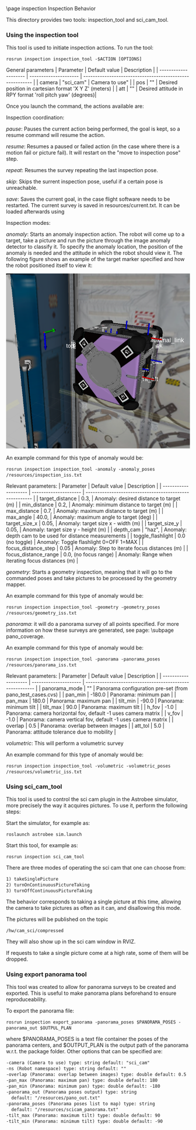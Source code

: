 \page inspection Inspection Behavior

This directory provides two tools: inspection_tool and sci_cam_tool.

### Using the inspection tool


This tool is used to initiate inspection actions. To run the tool:
	
	rosrun inspection inspection_tool -$ACTION [OPTIONS]

General parameters
| Parameter            | Default value         | Description                                              |
| -------------------- | --------------------- | -------------------------------------------------------- |
| camera               | "sci_cam"             | Camera to use"                                           |
| pos                  | ""                    | Desired position in cartesian format 'X Y Z' (meters)    |
| att                  | ""                    | Desired attitude in RPY format 'roll pitch yaw' (degrees)|

Once you launch the command, the actions available are:

Inspection coordination:

*pause*: Pauses the current action being performed, the goal is kept, so a resume command will resume the action.

*resume*: Resumes a paused or failed action (in the case where there is a motion fail or picture fail). It will restart on the "move to inspection pose" step. 

*repeat*: Resumes the survey repeating the last inspection pose.

*skip*: Skips the surrent inspection pose, useful if a certain pose is unreachable.


*save*: Saves the current goal, in the case flight software needs to be restarted. The current survey is saved in resources/current.txt. It can be loaded afterwards using 


Inspection modes:


*anomaly*: Starts an anomaly inspection action. The robot will come up to a target, take a picture and run the picture through the image anomaly detector to classify it. To specify the anomaly location, the position of the anomaly is needed and the attitude in which the robot should view it. The following figure shows an example of the target marker specified and how the robot positioned itself to view it:

![Target reference frame](/doc/images/ref_frame_anomaly.png)

An example command for this type of anomaly would be:

    rosrun inspection inspection_tool -anomaly -anomaly_poses /resources/inspection_iss.txt

Relevant parameters:
| Parameter            | Default value         | Description                                             |
| -------------------- | --------------------- | ------------------------------------------------------- |
| target_distance      | 0.3,                  | Anomaly: desired distance to target (m)                 |
| min_distance         | 0.2,                  | Anomaly: minimum distance to target (m)                 |
| max_distance         | 0.7,                  | Anomaly: maximum distance to target (m)                 |
| max_angle            | 40.0,                 | Anomaly: maximum angle to target (deg)                  |
| target_size_x        | 0.05,                 | Anomaly: target size x - width (m)                      |
| target_size_y        | 0.05,                 | Anomaly: target size y - height (m)                     |
| depth_cam            | "haz",                | Anomaly: depth cam to be used for distance measurements |
| toggle_flashlight    | 0.0 (no toggle)       | Anomaly: Toggle flashlight 0=OFF 1=MAX                  |
| focus_distance_step  | 0.05                  | Anomaly: Step to iterate focus distances (m)            |
| focus_distance_range | 0.0, (no focus range) | Anomaly: Range when iterating focus distances (m)       |



*geometry*: Starts a geometry inspection, meaning that it will go to the commanded poses and take pictures to be processed by the geometry mapper.

An example command for this type of anomaly would be:

    rosrun inspection inspection_tool -geometry -geometry_poses /resources/geometry_iss.txt


*panorama*: it will do a panorama survey of all points specified. For more information on how these surveys are generated, see page: \subpage pano_coverage.

An example command for this type of anomaly would be:

    rosrun inspection inspection_tool -panorama -panorama_poses /resources/panorama_iss.txt

Relevant parameters:
| Parameter            | Default value         | Description                                                    |
| -------------------- | --------------------- | --------------------------------------------------------       |
| panorama_mode        | ""                    | Panorama configuration pre-set (from pano_test_cases.cvs)      |
| pan_min              | -180.0                | Panorama: minimum pan                                          |
| pan_max              | 180.0                 | Panorama: maximum pan                                          |
| tilt_min             | -90.0                 | Panorama: minimum tilt                                         |
| tilt_max             | 90.0                  | Panorama: maximum tilt                                         |
| h_fov                | -1.0                  | Panorama: camera horizontal fov, default -1 uses camera matrix |
| v_fov                | -1.0                  | Panorama: camera vertical fov, default -1 uses camera matrix   |
| overlap              | 0.5                   | Panorama: overlap between images                               |
| att_tol              | 5.0                   | Panorama: attitude tolerance due to mobility                   |


*volumetric*: This will perform a volumetric survey

An example command for this type of anomaly would be:

    rosrun inspection inspection_tool -volumetric -volumetric_poses /resources/volumetric_iss.txt

### Using sci_cam_tool

This tool is used to control the sci cam plugin in the Astrobee simulator, more precisely the way it acquires pictures. To use it, perform the following steps:

Start the simulator, for example as:

    roslaunch astrobee sim.launch

Start this tool, for example as:

	rosrun inspection sci_cam_tool

There are three modes of operating the sci cam that one can choose from:

	1) takeSinglePicture
	2) turnOnContinuousPictureTaking
	3) turnOffContinuousPictureTaking

The behavior corresponds to taking a single picture at this time, allowing the camera to take pictures as often as it can, and disallowing this mode.

The pictures will be published on the topic

	/hw/cam_sci/compressed

They will also show up in the sci cam window in RVIZ.

If requests to take a single picture come at a high rate, some of them will be dropped.

### Using export panorama tool

This tool was created to allow for panorama surveys to be created and exported. This is useful to make panorama plans beforehand to ensure reproduceability.

To export the panorama file:

	rosrun inspection export_panorama -panorama_poses $PANORAMA_POSES -panorama_out $OUTPUL_PLAN

where $PANORAMA_POSES is a text file container the poses of the panorama centers, and $OUTPUT_PLAN is the output path of the panorama w.r.t. the package folder.
Other options that can be specified are:

    -camera (Camera to use) type: string default: "sci_cam"
    -ns (Robot namespace) type: string default: ""
    -overlap (Panorama: overlap between images) type: double default: 0.5
    -pan_max (Panorama: maximum pan) type: double default: 180
    -pan_min (Panorama: minimum pan) type: double default: -180
    -panorama_out (Panorama poses output) type: string
      default: "/resources/pano_out.txt"
    -panorama_poses (Panorama poses list to map) type: string
      default: "/resources/scicam_panorama.txt"
    -tilt_max (Panorama: maximum tilt) type: double default: 90
    -tilt_min (Panorama: minimum tilt) type: double default: -90
